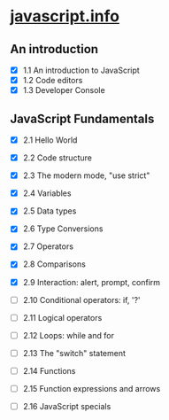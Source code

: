 # [javascript.info](http://javascript.info/)

## An introduction
- [x] 1.1 An introduction to JavaScript
- [x] 1.2 Code editors
- [x] 1.3 Developer Console 

## JavaScript Fundamentals 
- [x] 2.1 Hello World
- [x] 2.2 Code structure
- [x] 2.3 The modern mode, "use strict" 
- [x] 2.4 Variables
- [x] 2.5 Data types
- [x] 2.6 Type Conversions
- [x] 2.7 Operators
- [x] 2.8 Comparisons
- [x] 2.9 Interaction: alert, prompt, confirm
- [ ] 2.10 Conditional operators: if, '?'
- [ ] 2.11 Logical operators
- [ ] 2.12 Loops: while and for
- [ ] 2.13 The "switch" statement
- [ ] 2.14 Functions
- [ ] 2.15 Function expressions and arrows 
- [ ] 2.16 JavaScript specials 






